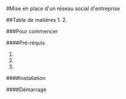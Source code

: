 #Mise en place d'un réseau social d'entreprise

##Table de matières 
1.
2.

###Pour commencer

####Pré-réquis

1.
2.
3.

####Installation


####Démarrage 

